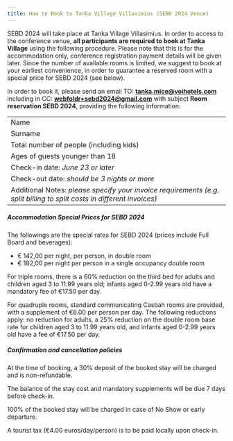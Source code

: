 ```yaml
---
title: How to Book to Tanka Village Villasimius (SEBD 2024 Venue)
---
```


SEBD 2024 will take place at Tanka Village Villasimius. In order to access to the conference venue, **all participants are required to book at Tanka Village** using the following procedure. Please note that this is for the accommodation only, conference registration payment details will be given later.
Since the number of available rooms is limited, we suggest to book at your earliest convenience, in order to guarantee a reserved room with a special price for SEBD 2024 (see below).

In order to book it, please send an email TO: **tanka.mice@voihotels.com** including in CC: **webfoldr+sebd2024@gmail.com** with subject **Room reservation SEBD 2024**, providing the following information:

| |
|-------|
| Name  |
| Surname |
| Total number of people (including kids) |
| Ages of guests younger than 18 |
| Check-in date: *June 23 or later* |
| Check-out date: *should be 3 nights or more* |
| Additional Notes: *please specify your invoice requirements (e.g. split billing to split costs in different invoices)* |


##### Accommodation Special Prices for SEBD 2024
The followings are the special rates for SEBD 2024 (prices include Full Board and beverages):

- € 142,00 per night, per person, in double room
- € 182,00 per night per person in a single occupancy double room

For triple rooms, there is a 60% reduction on the third bed for adults and children aged 3 to 11.99 years old; infants aged 0-2.99 years old have a mandatory fee of €17.50 per day.

For quadruple rooms, standard communicating Casbah rooms are provided, with a supplement of €6.00 per person per day. The following reductions apply: no reduction for adults, a 25% reduction on the double room base rate for children aged 3 to 11.99 years old, and infants aged 0-2.99 years old have a fee of €17.50 per day.

##### Confirmation and cancellation policies 

At the time of booking, a 30% deposit of the booked stay will be charged and is non-refundable.

The balance of the stay cost and mandatory supplements will be due 7 days before check-in.

100% of the booked stay will be charged in case of No Show or early departure.

A tourist tax (€4.00 euros/day/person) is to be paid locally upon check-in.


